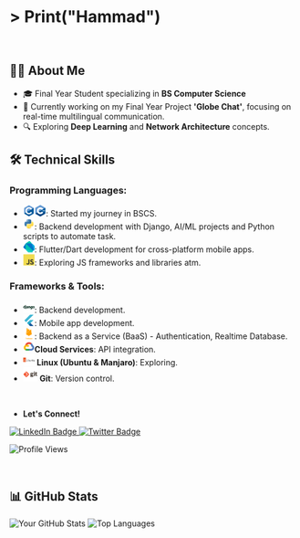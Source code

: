# > Print("Hammad")
<br>

## 👨‍💻 About Me

- 🎓 Final Year Student specializing in **BS Computer Science**
- 🌱 Currently working on my Final Year Project **'Globe Chat'**, focusing on real-time multilingual communication.
- 🔍 Exploring **Deep Learning** and **Network Architecture** concepts.

## 🛠️ Technical Skills

### Programming Languages:
- <img src="https://github.com/devicons/devicon/blob/master/icons/c/c-original.svg" title="C" alt="C" width="20"/><img src="https://github.com/devicons/devicon/blob/master/icons/cplusplus/cplusplus-original.svg" title="C++" alt="C++" width="20"/>: Started my journey in BSCS.
- <img src="https://github.com/devicons/devicon/blob/master/icons/python/python-original.svg" title="Python" alt="Python" width="20"/>: Backend development with Django, AI/ML projects and Python scripts to automate task.
- <img src="https://github.com/devicons/devicon/blob/master/icons/dart/dart-original.svg" title="Dart" alt="Dart" width="20"/>: Flutter/Dart development for cross-platform mobile apps.
- <img src="https://github.com/devicons/devicon/blob/master/icons/javascript/javascript-original.svg" title="JavaScript" alt="JavaScript" width="20"/>: Exploring JS frameworks and libraries atm.

### Frameworks & Tools:
- <img src="https://github.com/devicons/devicon/blob/master/icons/django/django-plain-wordmark.svg" title="Django" alt="Django" width="20"/>: Backend development.
- <img src="https://github.com/devicons/devicon/blob/master/icons/flutter/flutter-original.svg" title="Flutter" alt="Flutter" width="20"/>: Mobile app development.
- <img src="https://github.com/devicons/devicon/blob/master/icons/firebase/firebase-plain-wordmark.svg" title="Firebase" alt="Firebase" width="20"/>: Backend as a Service (BaaS) - Authentication, Realtime Database.
- <img src="https://github.com/devicons/devicon/blob/master/icons/googlecloud/googlecloud-original.svg" title="Google Cloud" alt="Google Cloud" width="20"/>**Cloud Services**: API integration.
- <img src="https://github.com/devicons/devicon/blob/master/icons/ubuntu/ubuntu-original-wordmark.svg" title="Ubuntu" alt="Ubuntu" width="20"/> **Linux (Ubuntu & Manjaro)**: Exploring.
- <img src="https://github.com/devicons/devicon/blob/master/icons/git/git-original-wordmark.svg" title="Git" alt="Git" width="25"/> **Git**: Version control.

<br>

- **Let's Connect!**

<div id="badges">
  <a href="https://www.linkedin.com/in/hammad-sarwar/">
    <img src="https://img.shields.io/badge/LinkedIn-blue?style=for-the-badge&logo=linkedin&logoColor=white" alt="LinkedIn Badge"/>
  </a>
  <a href="https://x.com/hammadS________">
    <img src="https://img.shields.io/badge/Twitter-lightblue?style=for-the-badge&logo=twitter&logoColor=white" alt="Twitter Badge"/>
  </a>
</div>

<p align="left">
  <img src="https://komarev.com/ghpvc/?username=hammadsarwar&style=for-the-badge&color=brightgreen" alt="Profile Views"/>
</p>
<br>

## 📊 GitHub Stats

![Your GitHub Stats](https://github-readme-stats.vercel.app/api?username=hammadsarwar&show_icons=true&count_private=true&theme=radical&cache_seconds=1800)
![Top Languages](https://github-readme-stats.vercel.app/api/top-langs/?username=hammadsarwar&layout=compact&theme=radical&count_private=true&cache_seconds=1800)



<!--
**hammadsarwar/hammadsarwar** is a ✨ _special_ ✨ repository because its `README.md` (this file) appears on your GitHub profile.

Here are some ideas to get you started:

- 🔭 I’m currently working on ...
- 🌱 I’m currently learning ...
- 👯 I’m looking to collaborate on ...
- 🤔 I’m looking for help with ...
- 💬 Ask me about ...
- 📫 How to reach me: ...
- 😄 Pronouns: ...
- ⚡ Fun fact: ...
-->
